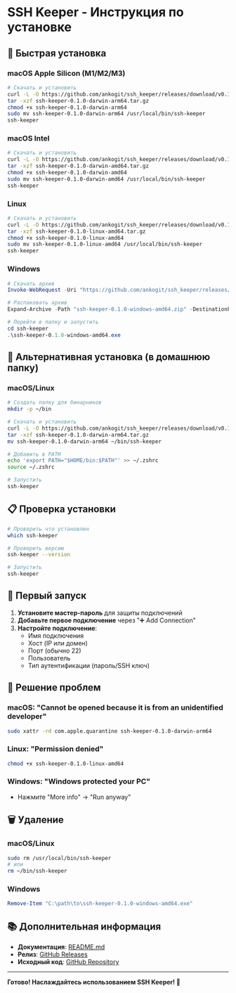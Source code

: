 # SSH Keeper - Инструкция по установке

## 🚀 Быстрая установка

### macOS Apple Silicon (M1/M2/M3)

```bash
# Скачать и установить
curl -L -O https://github.com/ankogit/ssh_keeper/releases/download/v0.1.0/ssh-keeper-0.1.0-darwin-arm64.tar.gz
tar -xzf ssh-keeper-0.1.0-darwin-arm64.tar.gz
chmod +x ssh-keeper-0.1.0-darwin-arm64
sudo mv ssh-keeper-0.1.0-darwin-arm64 /usr/local/bin/ssh-keeper
ssh-keeper
```

### macOS Intel

```bash
# Скачать и установить
curl -L -O https://github.com/ankogit/ssh_keeper/releases/download/v0.1.0/ssh-keeper-0.1.0-darwin-amd64.tar.gz
tar -xzf ssh-keeper-0.1.0-darwin-amd64.tar.gz
chmod +x ssh-keeper-0.1.0-darwin-amd64
sudo mv ssh-keeper-0.1.0-darwin-amd64 /usr/local/bin/ssh-keeper
ssh-keeper
```

### Linux

```bash
# Скачать и установить
curl -L -O https://github.com/ankogit/ssh_keeper/releases/download/v0.1.0/ssh-keeper-0.1.0-linux-amd64.tar.gz
tar -xzf ssh-keeper-0.1.0-linux-amd64.tar.gz
chmod +x ssh-keeper-0.1.0-linux-amd64
sudo mv ssh-keeper-0.1.0-linux-amd64 /usr/local/bin/ssh-keeper
ssh-keeper
```

### Windows

```powershell
# Скачать архив
Invoke-WebRequest -Uri "https://github.com/ankogit/ssh_keeper/releases/download/v0.1.0/ssh-keeper-0.1.0-windows-amd64.zip" -OutFile "ssh-keeper-0.1.0-windows-amd64.zip"

# Распаковать архив
Expand-Archive -Path "ssh-keeper-0.1.0-windows-amd64.zip" -DestinationPath "ssh-keeper"

# Перейти в папку и запустить
cd ssh-keeper
.\ssh-keeper-0.1.0-windows-amd64.exe
```

## 🔧 Альтернативная установка (в домашнюю папку)

### macOS/Linux

```bash
# Создать папку для бинарников
mkdir -p ~/bin

# Скачать и установить
curl -L -O https://github.com/ankogit/ssh_keeper/releases/download/v0.1.0/ssh-keeper-0.1.0-darwin-arm64.tar.gz
tar -xzf ssh-keeper-0.1.0-darwin-arm64.tar.gz
mv ssh-keeper-0.1.0-darwin-arm64 ~/bin/ssh-keeper

# Добавить в PATH
echo 'export PATH="$HOME/bin:$PATH"' >> ~/.zshrc
source ~/.zshrc

# Запустить
ssh-keeper
```

## 📋 Проверка установки

```bash
# Проверить что установлен
which ssh-keeper

# Проверить версию
ssh-keeper --version

# Запустить
ssh-keeper
```

## 🎯 Первый запуск

1. **Установите мастер-пароль** для защиты подключений
2. **Добавьте первое подключение** через "➕ Add Connection"
3. **Настройте подключение**:
   - Имя подключения
   - Хост (IP или домен)
   - Порт (обычно 22)
   - Пользователь
   - Тип аутентификации (пароль/SSH ключ)

## 🚨 Решение проблем

### macOS: "Cannot be opened because it is from an unidentified developer"
```bash
sudo xattr -rd com.apple.quarantine ssh-keeper-0.1.0-darwin-arm64
```

### Linux: "Permission denied"
```bash
chmod +x ssh-keeper-0.1.0-linux-amd64
```

### Windows: "Windows protected your PC"
- Нажмите "More info" → "Run anyway"

## 🗑️ Удаление

### macOS/Linux
```bash
sudo rm /usr/local/bin/ssh-keeper
# или
rm ~/bin/ssh-keeper
```

### Windows
```powershell
Remove-Item "C:\path\to\ssh-keeper-0.1.0-windows-amd64.exe"
```

## 📚 Дополнительная информация

- **Документация**: [README.md](README.md)
- **Релиз**: [GitHub Releases](https://github.com/ankogit/ssh_keeper/releases)
- **Исходный код**: [GitHub Repository](https://github.com/ankogit/ssh_keeper)

---

**Готово! Наслаждайтесь использованием SSH Keeper! 🚀**